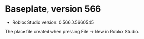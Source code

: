 # Baseplate, version 566
* Roblox Studio version: 0.566.0.5660545

The place file created when pressing File -> New in Roblox Studio.